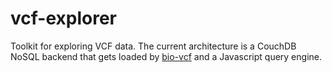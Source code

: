 vcf-explorer
============

Toolkit for exploring VCF data. The current architecture is a CouchDB NoSQL
backend that gets loaded by [bio-vcf](https://github.com/pjotrp/bioruby-vcf)
and a Javascript query engine.



